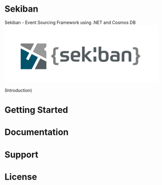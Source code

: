# Sekiban
Sekiban - Event Sourcing Framework using .NET and Cosmos DB
![sekiban logo](docs/images/Sekiban.png)

(Introduction)

# Getting Started

# Documentation

# Support

# License
